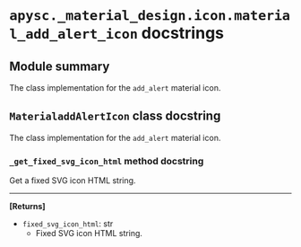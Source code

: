 # `apysc._material_design.icon.material_add_alert_icon` docstrings

## Module summary

The class implementation for the `add_alert` material icon.

## `MaterialaddAlertIcon` class docstring

The class implementation for the `add_alert` material icon.

### `_get_fixed_svg_icon_html` method docstring

Get a fixed SVG icon HTML string.<hr>

**[Returns]**

- `fixed_svg_icon_html`: str
  - Fixed SVG icon HTML string.